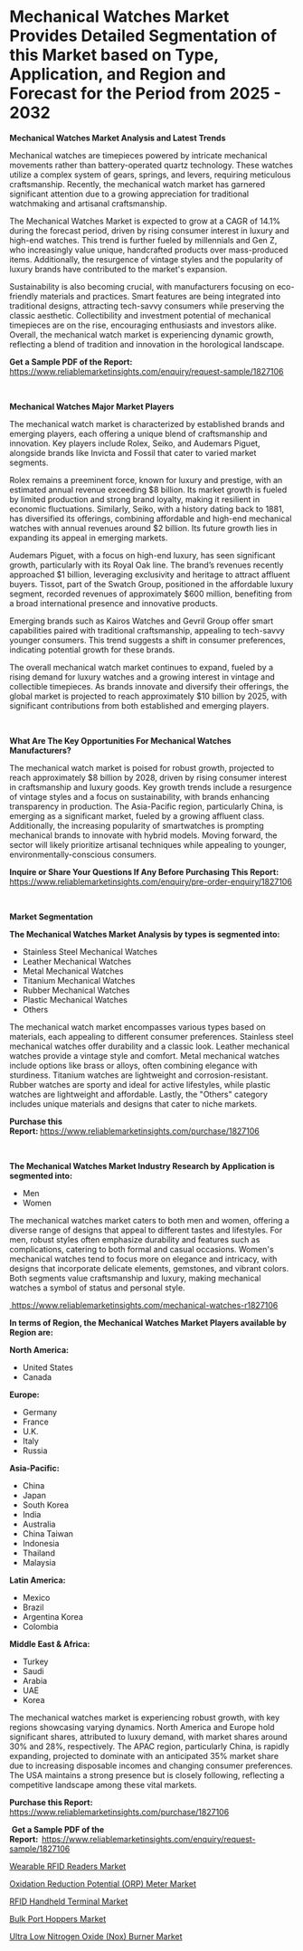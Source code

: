 <p><h1>Mechanical Watches Market Provides Detailed Segmentation of this Market based on Type, Application, and Region and Forecast for the Period from 2025 - 2032</h1></p><p><strong>Mechanical Watches Market Analysis and Latest Trends</strong></p>
<p><p>Mechanical watches are timepieces powered by intricate mechanical movements rather than battery-operated quartz technology. These watches utilize a complex system of gears, springs, and levers, requiring meticulous craftsmanship. Recently, the mechanical watch market has garnered significant attention due to a growing appreciation for traditional watchmaking and artisanal craftsmanship. </p><p>The Mechanical Watches Market is expected to grow at a CAGR of 14.1% during the forecast period, driven by rising consumer interest in luxury and high-end watches. This trend is further fueled by millennials and Gen Z, who increasingly value unique, handcrafted products over mass-produced items. Additionally, the resurgence of vintage styles and the popularity of luxury brands have contributed to the market's expansion.</p><p>Sustainability is also becoming crucial, with manufacturers focusing on eco-friendly materials and practices. Smart features are being integrated into traditional designs, attracting tech-savvy consumers while preserving the classic aesthetic. Collectibility and investment potential of mechanical timepieces are on the rise, encouraging enthusiasts and investors alike. Overall, the mechanical watch market is experiencing dynamic growth, reflecting a blend of tradition and innovation in the horological landscape.</p></p>
<p><strong>Get a Sample PDF of the Report:&nbsp;</strong> <a href="https://www.reliablemarketinsights.com/enquiry/request-sample/1827106?utm_campaign=3209&utm_medium=2&utm_source=Github&utm_content=ia&utm_term=05042025&utm_id=mechanical-watches">https://www.reliablemarketinsights.com/enquiry/request-sample/1827106</a></p>
<p>&nbsp;</p>
<p><strong>Mechanical Watches Major Market Players</strong></p>
<p><p>The mechanical watch market is characterized by established brands and emerging players, each offering a unique blend of craftsmanship and innovation. Key players include Rolex, Seiko, and Audemars Piguet, alongside brands like Invicta and Fossil that cater to varied market segments.</p><p>Rolex remains a preeminent force, known for luxury and prestige, with an estimated annual revenue exceeding $8 billion. Its market growth is fueled by limited production and strong brand loyalty, making it resilient in economic fluctuations. Similarly, Seiko, with a history dating back to 1881, has diversified its offerings, combining affordable and high-end mechanical watches with annual revenues around $2 billion. Its future growth lies in expanding its appeal in emerging markets.</p><p>Audemars Piguet, with a focus on high-end luxury, has seen significant growth, particularly with its Royal Oak line. The brand’s revenues recently approached $1 billion, leveraging exclusivity and heritage to attract affluent buyers. Tissot, part of the Swatch Group, positioned in the affordable luxury segment, recorded revenues of approximately $600 million, benefiting from a broad international presence and innovative products.</p><p>Emerging brands such as Kairos Watches and Gevril Group offer smart capabilities paired with traditional craftsmanship, appealing to tech-savvy younger consumers. This trend suggests a shift in consumer preferences, indicating potential growth for these brands.</p><p>The overall mechanical watch market continues to expand, fueled by a rising demand for luxury watches and a growing interest in vintage and collectible timepieces. As brands innovate and diversify their offerings, the global market is projected to reach approximately $10 billion by 2025, with significant contributions from both established and emerging players.</p></p>
<p>&nbsp;</p>
<p><strong>What Are The Key Opportunities For Mechanical Watches Manufacturers?</strong></p>
<p><p>The mechanical watch market is poised for robust growth, projected to reach approximately $8 billion by 2028, driven by rising consumer interest in craftsmanship and luxury goods. Key growth trends include a resurgence of vintage styles and a focus on sustainability, with brands enhancing transparency in production. The Asia-Pacific region, particularly China, is emerging as a significant market, fueled by a growing affluent class. Additionally, the increasing popularity of smartwatches is prompting mechanical brands to innovate with hybrid models. Moving forward, the sector will likely prioritize artisanal techniques while appealing to younger, environmentally-conscious consumers.</p></p>
<p><strong>Inquire or Share Your Questions If Any Before Purchasing This Report:</strong> <a href="https://www.reliablemarketinsights.com/enquiry/pre-order-enquiry/1827106?utm_campaign=3209&utm_medium=2&utm_source=Github&utm_content=ia&utm_term=05042025&utm_id=mechanical-watches">https://www.reliablemarketinsights.com/enquiry/pre-order-enquiry/1827106</a></p>
<p>&nbsp;</p>
<p><strong>Market Segmentation</strong></p>
<p><strong>The Mechanical Watches Market Analysis by types is segmented into:</strong></p>
<p><ul><li>Stainless Steel Mechanical Watches</li><li>Leather Mechanical Watches</li><li>Metal Mechanical Watches</li><li>Titanium Mechanical Watches</li><li>Rubber Mechanical Watches</li><li>Plastic Mechanical Watches</li><li>Others</li></ul></p>
<p><p>The mechanical watch market encompasses various types based on materials, each appealing to different consumer preferences. Stainless steel mechanical watches offer durability and a classic look. Leather mechanical watches provide a vintage style and comfort. Metal mechanical watches include options like brass or alloys, often combining elegance with sturdiness. Titanium watches are lightweight and corrosion-resistant. Rubber watches are sporty and ideal for active lifestyles, while plastic watches are lightweight and affordable. Lastly, the "Others" category includes unique materials and designs that cater to niche markets.</p></p>
<p><strong>Purchase this Report:&nbsp;</strong><a href="https://www.reliablemarketinsights.com/purchase/1827106?utm_campaign=3209&utm_medium=2&utm_source=Github&utm_content=ia&utm_term=05042025&utm_id=mechanical-watches">https://www.reliablemarketinsights.com/purchase/1827106</a></p>
<p>&nbsp;</p>
<p><strong>The Mechanical Watches Market Industry Research by Application is segmented into:</strong></p>
<p><ul><li>Men</li><li>Women</li></ul></p>
<p><p>The mechanical watches market caters to both men and women, offering a diverse range of designs that appeal to different tastes and lifestyles. For men, robust styles often emphasize durability and features such as complications, catering to both formal and casual occasions. Women's mechanical watches tend to focus more on elegance and intricacy, with designs that incorporate delicate elements, gemstones, and vibrant colors. Both segments value craftsmanship and luxury, making mechanical watches a symbol of status and personal style.</p></p>
<p><a href="https://www.reliablemarketinsights.com/mechanical-watches-r1827106?utm_campaign=3209&utm_medium=2&utm_source=Github&utm_content=ia&utm_term=05042025&utm_id=mechanical-watches">&nbsp;https://www.reliablemarketinsights.com/mechanical-watches-r1827106</a></p>
<p><strong>In terms of Region, the Mechanical Watches Market Players available by Region are:</strong></p>
<p>
    <p> <strong> North America: </strong>
        <ul>
            <li>United States</li>
            <li>Canada</li>
        </ul>
        </p> 
    <p> <strong> Europe: </strong>
        <ul>
            <li>Germany</li>
            <li>France</li>
            <li>U.K.</li>
            <li>Italy</li>
            <li>Russia</li>
        </ul>
        </p> 
    <p> <strong> Asia-Pacific: </strong>
        <ul>
            <li>China</li>
            <li>Japan</li>
            <li>South Korea</li>
            <li>India</li>
            <li>Australia</li>
            <li>China Taiwan</li>
            <li>Indonesia</li>
            <li>Thailand</li>
            <li>Malaysia</li>
        </ul>
        </p> 
    <p> <strong> Latin America: </strong>
        <ul>
            <li>Mexico</li>
            <li>Brazil</li>
            <li>Argentina Korea</li>
            <li>Colombia</li>
        </ul>
        </p> 
    <p> <strong> Middle East & Africa: </strong>
        <ul>
            <li>Turkey</li>
            <li>Saudi</li>
            <li>Arabia</li>
            <li>UAE</li>
            <li>Korea</li>
        </ul>
    </p>
    </p>
<p><p>The mechanical watches market is experiencing robust growth, with key regions showcasing varying dynamics. North America and Europe hold significant shares, attributed to luxury demand, with market shares around 30% and 28%, respectively. The APAC region, particularly China, is rapidly expanding, projected to dominate with an anticipated 35% market share due to increasing disposable incomes and changing consumer preferences. The USA maintains a strong presence but is closely following, reflecting a competitive landscape among these vital markets.</p></p>
<p><strong>Purchase this Report: </strong><a href="https://www.reliablemarketinsights.com/purchase/1827106?utm_campaign=3209&utm_medium=2&utm_source=Github&utm_content=ia&utm_term=05042025&utm_id=mechanical-watches">https://www.reliablemarketinsights.com/purchase/1827106</a></p>
<p>&nbsp;<strong>Get a Sample PDF of the Report:&nbsp;&nbsp;</strong><a href="https://www.reliablemarketinsights.com/enquiry/request-sample/1827106?utm_campaign=3209&utm_medium=2&utm_source=Github&utm_content=ia&utm_term=05042025&utm_id=mechanical-watches">https://www.reliablemarketinsights.com/enquiry/request-sample/1827106</a></p>
<p><strong></strong></p>
<p><p><a href="https://www.linkedin.com/pulse/comprehensive-analysis-wearable-rfid-readers-market-key-yjnlf?utm_campaign=3209&utm_medium=2&utm_source=Github&utm_content=ia&utm_term=05042025&utm_id=mechanical-watches">Wearable RFID Readers Market</a></p><p><a href="https://www.linkedin.com/pulse/oxidation-reduction-potential-orp-meter-market-size-kakxf?utm_campaign=3209&utm_medium=2&utm_source=Github&utm_content=ia&utm_term=05042025&utm_id=mechanical-watches">Oxidation Reduction Potential (ORP) Meter Market</a></p><p><a href="https://www.linkedin.com/pulse/rfid-handheld-terminal-market-report-analyzing-size-key-horrf?utm_campaign=3209&utm_medium=2&utm_source=Github&utm_content=ia&utm_term=05042025&utm_id=mechanical-watches">RFID Handheld Terminal Market</a></p><p><a href="https://www.linkedin.com/pulse/bulk-port-hoppers-market-trends-forecast-growth-potential-qe6bf?utm_campaign=3209&utm_medium=2&utm_source=Github&utm_content=ia&utm_term=05042025&utm_id=mechanical-watches">Bulk Port Hoppers Market</a></p><p><a href="https://www.linkedin.com/pulse/expanding-global-ultra-low-nitrogen-oxide-nox-burner-market-mwixf?utm_campaign=3209&utm_medium=2&utm_source=Github&utm_content=ia&utm_term=05042025&utm_id=mechanical-watches">Ultra Low Nitrogen Oxide (Nox) Burner Market</a></p></p>